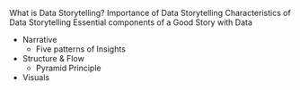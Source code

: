 What is Data Storytelling?
Importance of Data Storytelling
Characteristics of Data Storytelling
Essential components of a Good Story with Data
- Narrative
  - Five patterns of Insights
- Structure & Flow
  - Pyramid Principle
- Visuals
